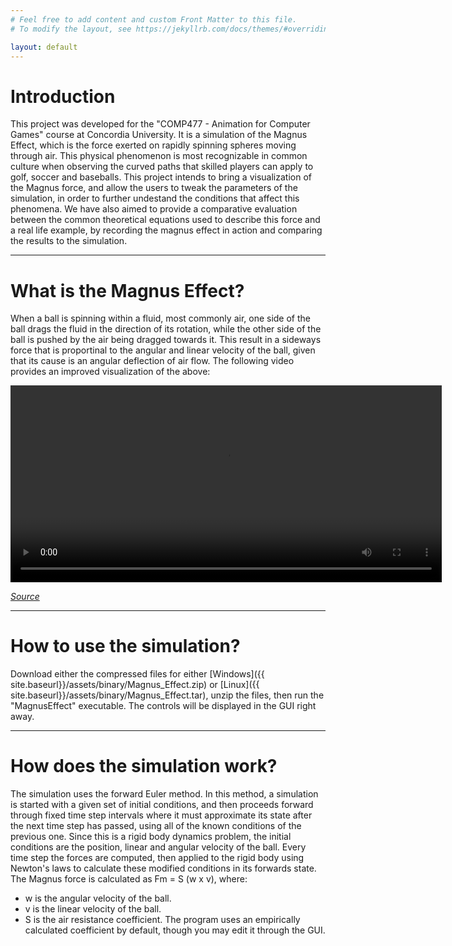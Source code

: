 ```yaml
---
# Feel free to add content and custom Front Matter to this file.
# To modify the layout, see https://jekyllrb.com/docs/themes/#overriding-theme-defaults

layout: default
---
```


# Introduction

This project was developed for the "COMP477 - Animation for Computer Games" course at Concordia University.
It is a simulation of the Magnus Effect, which is the force exerted on rapidly spinning spheres moving through air.
This physical phenomenon is most recognizable in common culture when observing the curved paths that skilled players
can apply to golf, soccer and baseballs. This project intends to bring a visualization of the Magnus force, and allow
the users to tweak the parameters of the simulation, in order to further undestand the conditions that affect this phenomena.
We have also aimed to provide a comparative evaluation between the common theoretical equations used to describe this
force and a real life example, by recording the magnus effect in action and comparing the results to the simulation.

* * *

# What is the Magnus Effect?

When a ball is spinning within a fluid, most commonly air, one side of the ball drags the fluid in the direction of
its rotation, while the other side of the ball is pushed by the air being dragged towards it. This result in a
sideways force that is proportinal to the angular and linear velocity of the ball, given that its cause is an angular
deflection of air flow. The following video provides an improved visualization of the above:

<video controls width="690" height="315">
	<source src="{{site.baseurl}}assets/video/magnus-effect-explanation.webm" type="video/webm">
</video>

_[Source](https://youtu.be/2OSrvzNW9FE)_

* * *

# How to use the simulation?

Download either the compressed files for either [Windows]({{ site.baseurl}}/assets/binary/Magnus_Effect.zip) or 
[Linux]({{ site.baseurl}}/assets/binary/Magnus_Effect.tar), unzip the files, then run the "MagnusEffect" executable. 
The controls will be displayed in the GUI right away. 

* * *

# How does the simulation work?

The simulation uses the forward Euler method. In this method, a simulation is started with a given set of initial conditions, 
and then proceeds forward through fixed time step intervals where it must approximate its state after the next time step has 
passed, using all of the known conditions of the previous one. Since this is a rigid body dynamics problem, the initial conditions 
are the position, linear and angular velocity of the ball. Every time step the forces are computed, then applied to the rigid body 
using Newton's laws to calculate these modified conditions in its forwards state. The Magnus force is calculated as Fm = S (w x v), 
where:

* w is the angular velocity of the ball.
* v is the linear velocity of the ball.
* S is the air resistance coefficient. The program uses an empirically calculated coefficient by default, though you may edit it 
through the GUI.